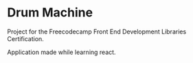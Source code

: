 # Drum Machine

Project for the Freecodecamp Front End Development Libraries Certification.

Application made while learning react.